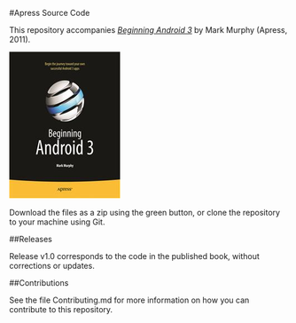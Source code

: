 #Apress Source Code

This repository accompanies [*Beginning Android 3*](http://www.apress.com/9781430232971) by Mark Murphy (Apress, 2011).

![Cover image](9781430232971.jpg)

Download the files as a zip using the green button, or clone the repository to your machine using Git.

##Releases

Release v1.0 corresponds to the code in the published book, without corrections or updates.

##Contributions

See the file Contributing.md for more information on how you can contribute to this repository.
